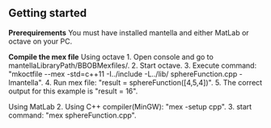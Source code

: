 Getting started
---------------
**Prerequirements**
You must have installed mantella and either MatLab or octave on your PC.

**Compile the mex file**
Using octave
	1. Open console and go to mantellaLibraryPath/BBOBMexfiles/.
	2. Start octave.
	3. Execute command: "mkoctfile --mex -std=c++11 -I../include -L../lib/ sphereFunction.cpp -lmantella".
	4. Run mex file: "result = sphereFunction([4,5,4])".
	5. The correct output for this example is "result = 16".

Using MatLab
	2. Using C++ compiler(MinGW): "mex -setup cpp".
	3. start command: "mex sphereFunction.cpp".
	